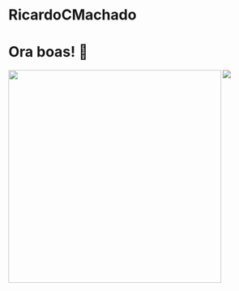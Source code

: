 # RicardoCMachado

# Ora boas! 👋  

<div>
  <img align="left" src="https://github-readme-stats.vercel.app/api?username=RicardoCMachado&theme=gotham&show_icons=true" width="420"/>
  <img src="https://github-readme-stats.vercel.app/api/top-langs/?username=RicardoCMachado&theme=gotham&langs_count=6&layout=compact"/>
</div>

<br>
